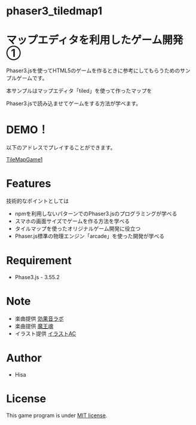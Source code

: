 # phaser3_tiledmap1
# マップエディタを利用したゲーム開発①
Phaser3.jsを使ってHTML5のゲームを作るときに参考にしてもらうためのサンプルゲームです。

本サンプルはマップエディタ「tiled」を使って作ったマップを

Phaser3.jsで読み込ませてゲームをする方法が学べます。

# DEMO！
 
以下のアドレスでプレイすることができます。

[TileMapGame1](https://tinycore-hisanori.github.io/phaser3_tiledmap1/)

# Features
 
技術的なポイントとしては

* npmを利用しないパターンでのPhaser3.jsのプログラミングが学べる
* スマホの画面サイズでゲームを作る方法を学べる
* タイルマップを使ったオリジナルゲーム開発に役立つ
* Phaser.js標準の物理エンジン「arcade」を使った開発が学べる
 
# Requirement
 
* Phase3.js      - 3.55.2
 
# Note

 * 楽曲提供 [効果音ラボ](https://soundeffect-lab.info/sound/anime/)
 * 楽曲提供 [魔王魂](https://maou.audio/)
 * イラスト提供 [イラストAC](https://www.ac-illust.com/)

 
# Author
 
* Hisa
 
# License
 
This game program is under [MIT license](https://en.wikipedia.org/wiki/MIT_License).


